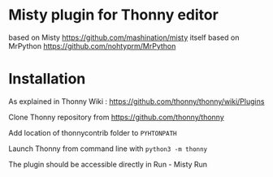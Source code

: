 # Misty plugin for Thonny editor

based on Misty https://github.com/mashination/misty itself based on MrPython https://github.com/nohtyprm/MrPython


# Installation

As explained in Thonny Wiki :  https://github.com/thonny/thonny/wiki/Plugins

Clone Thonny repository from https://github.com/thonny/thonny

Add location of thonnycontrib folder to `PYHTONPATH`

Launch Thonny from command line with `python3 -m thonny`

The plugin should be accessible directly in Run - Misty Run
